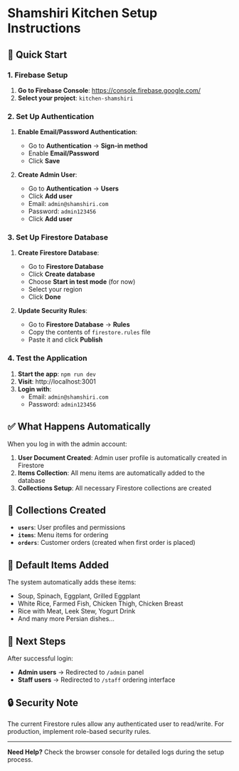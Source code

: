 # Shamshiri Kitchen Setup Instructions

## 🚀 Quick Start

### 1. Firebase Setup

1. **Go to Firebase Console**: https://console.firebase.google.com/
2. **Select your project**: `kitchen-shamshiri`

### 2. Set Up Authentication

1. **Enable Email/Password Authentication**:
   - Go to **Authentication** → **Sign-in method**
   - Enable **Email/Password**
   - Click **Save**

2. **Create Admin User**:
   - Go to **Authentication** → **Users**
   - Click **Add user**
   - Email: `admin@shamshiri.com`
   - Password: `admin123456`
   - Click **Add user**

### 3. Set Up Firestore Database

1. **Create Firestore Database**:
   - Go to **Firestore Database**
   - Click **Create database**
   - Choose **Start in test mode** (for now)
   - Select your region
   - Click **Done**

2. **Update Security Rules**:
   - Go to **Firestore Database** → **Rules**
   - Copy the contents of `firestore.rules` file
   - Paste it and click **Publish**

### 4. Test the Application

1. **Start the app**: `npm run dev`
2. **Visit**: http://localhost:3001
3. **Login with**:
   - Email: `admin@shamshiri.com`
   - Password: `admin123456`

## ✅ What Happens Automatically

When you log in with the admin account:

1. **User Document Created**: Admin user profile is automatically created in Firestore
2. **Items Collection**: All menu items are automatically added to the database
3. **Collections Setup**: All necessary Firestore collections are created

## 🔧 Collections Created

- **`users`**: User profiles and permissions
- **`items`**: Menu items for ordering
- **`orders`**: Customer orders (created when first order is placed)

## 📝 Default Items Added

The system automatically adds these items:
- Soup, Spinach, Eggplant, Grilled Eggplant
- White Rice, Farmed Fish, Chicken Thigh, Chicken Breast
- Rice with Meat, Leek Stew, Yogurt Drink
- And many more Persian dishes...

## 🎯 Next Steps

After successful login:
- **Admin users** → Redirected to `/admin` panel
- **Staff users** → Redirected to `/staff` ordering interface

## 🔒 Security Note

The current Firestore rules allow any authenticated user to read/write. For production, implement role-based security rules.

---

**Need Help?** Check the browser console for detailed logs during the setup process. 